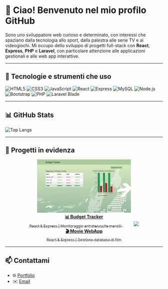 # 👋 Ciao! Benvenuto nel mio profilo GitHub

Sono uno sviluppatore web curioso e determinato, con interessi che spaziano dalla tecnologia allo sport, dalla palestra alle serie TV e ai videogiochi.
Mi occupo dello sviluppo di progetti full-stack con **React**, **Express**, **PHP** e **Laravel**, con particolare attenzione alle applicazioni gestionali e alle web app interattive.

---

## 🧰 Tecnologie e strumenti che uso

![HTML5](https://img.shields.io/badge/-HTML5-E34F26?logo=html5&logoColor=fff&style=flat-square)
![CSS3](https://img.shields.io/badge/-CSS3-1572B6?logo=css3&logoColor=fff&style=flat-square)
![JavaScript](https://img.shields.io/badge/-JavaScript-F7DF1E?logo=javascript&logoColor=000&style=flat-square)
![React](https://img.shields.io/badge/-React-61DAFB?logo=react&logoColor=000&style=flat-square)
![Express](https://img.shields.io/badge/-Express-000000?logo=express&logoColor=fff&style=flat-square)
![MySQL](https://img.shields.io/badge/-MySQL-4479A1?logo=mysql&logoColor=fff&style=flat-square)
![Node.js](https://img.shields.io/badge/-Node.js-339933?logo=node.js&logoColor=fff&style=flat-square)
![Bootstrap](https://img.shields.io/badge/-Bootstrap-7952B3?logo=bootstrap&logoColor=fff&style=flat-square)
![PHP](https://img.shields.io/badge/-PHP-777BB4?logo=php&logoColor=fff&style=flat-square)
![Laravel Blade](https://img.shields.io/badge/-Blade-E74430?logo=laravel&logoColor=fff&style=flat-square)

---

## 📊 GitHub Stats

![Top Langs](https://github-readme-stats.vercel.app/api/top-langs/?username=giovannidibello&layout=compact&theme=radical)

---

## 🚀 Progetti in evidenza

<div align="center">
  
  <a href="https://github.com/giovannidibello/budget-tracker" style="margin-right: 20px;">
    <img src="https://github.com/giovannidibello/budget-tracker/raw/main/frontend/public/BudgetTrackerPreview.gif" width="300px"><br/>
    <strong>📊 Budget Tracker</strong><br/>
    <sub>React & Express | Monitoraggio entrate/uscite mensili</sub>
  </a>
  &nbsp;&nbsp;&nbsp;
  <a href="https://github.com/giovannidibello/webapp-react">
    <img src="https://github.com/giovannidibello/webapp-react/blob/main/public/preview.png" width="300px"><br/>
    <strong>🎬 Movie WebApp</strong><br/>
    <sub>React & Express | Gestione database di film</sub>
  </a>

</div>

---

## 📫 Contattami

- 🌐 [Portfolio](https://github.com/giovannidibello)
- ✉️ [Email](mailto:dibellogio@gmail.com)


